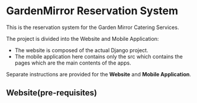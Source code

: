 # GardenMirror Reservation System

This is the reservation system for the Garden Mirror Catering Services.

The project is divided into the Website and Mobile Application:
* The website is composed of the actual Django project.
* The mobile application here contains only the src which contains the pages which are the main contents of the apps.

Separate instructions are provided for the **Website** and **Mobile Application**.

## Website(pre-requisites)

